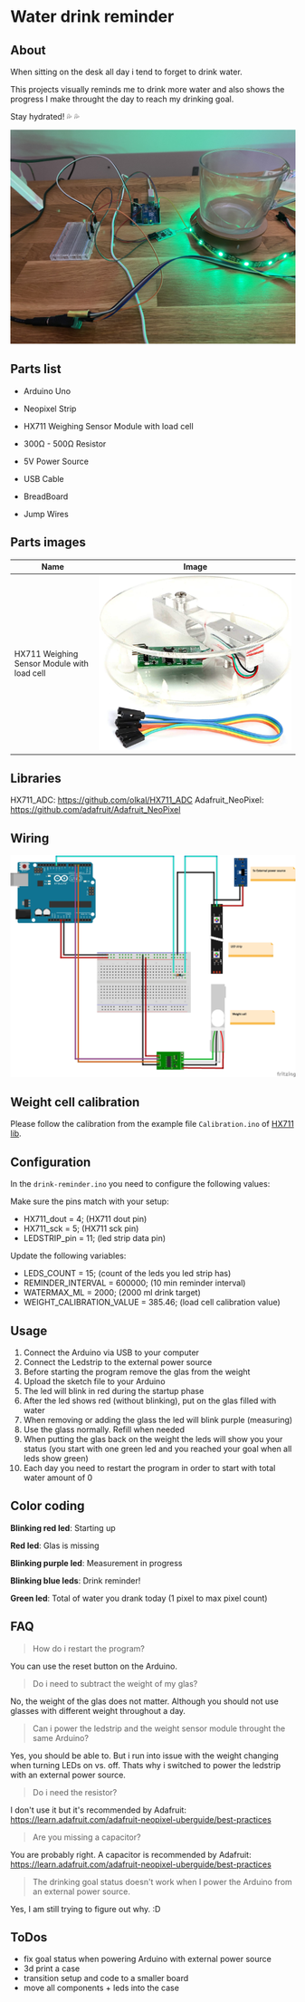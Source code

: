 # Water drink reminder

## About

When sitting on the desk all day i tend to forget to drink water.

This projects visually reminds me to drink more water and also shows the progress I make throught the day to reach my drinking goal.

Stay hydrated! 💦 💦

![Desk](./images/desk.jpg)

## Parts list

- Arduino Uno
- Neopixel Strip
- HX711 Weighing Sensor Module with load cell
- 300Ω - 500Ω Resistor

- 5V Power Source
- USB Cable
- BreadBoard
- Jump Wires

## Parts images

| Name                                        | Image                                          |
| ------------------------------------------- | ---------------------------------------------- |
| HX711 Weighing Sensor Module with load cell | ![Weight cell](./images/hx711-weight-cell.jpg) |

## Libraries

HX711_ADC: https://github.com/olkal/HX711_ADC
Adafruit_NeoPixel: https://github.com/adafruit/Adafruit_NeoPixel

## Wiring

![Setup](./circuit_diagrams/setup.jpg)

## Weight cell calibration

Please follow the calibration from the example file `Calibration.ino` of [HX711 lib](https://github.com/olkal/HX711_ADC/blob/master/examples/Calibration/Calibration.ino).

## Configuration

In the `drink-reminder.ino` you need to configure the following values:

Make sure the pins match with your setup:

- HX711_dout = 4; (HX711 dout pin)
- HX711_sck = 5; (HX711 sck pin)
- LEDSTRIP_pin = 11; (led strip data pin)

Update the following variables:

- LEDS_COUNT = 15; (count of the leds you led strip has)
- REMINDER_INTERVAL = 600000; (10 min reminder interval)
- WATERMAX_ML = 2000; (2000 ml drink target)
- WEIGHT_CALIBRATION_VALUE = 385.46; (load cell calibration value)

## Usage

1. Connect the Arduino via USB to your computer
2. Connect the Ledstrip to the external power source
3. Before starting the program remove the glas from the weight
4. Upload the sketch file to your Arduino
5. The led will blink in red during the startup phase
6. After the led shows red (without blinking), put on the glas filled with water
7. When removing or adding the glass the led will blink purple (measuring)
8. Use the glass normally. Refill when needed
9. When putting the glas back on the weight the leds will show you your status (you start with one green led and you reached your goal when all leds show green)
10. Each day you need to restart the program in order to start with total water amount of 0

## Color coding

**Blinking red led**: Starting up

**Red led**: Glas is missing

**Blinking purple led**: Measurement in progress

**Blinking blue leds**: Drink reminder!

**Green led**: Total of water you drank today (1 pixel to max pixel count)

## FAQ

> How do i restart the program?

You can use the reset button on the Arduino.

> Do i need to subtract the weight of my glas?

No, the weight of the glas does not matter. Although you should not use glasses with different weight throughout a day.

> Can i power the ledstrip and the weight sensor module throught the same Arduino?

Yes, you should be able to. But i run into issue with the weight changing when turning LEDs on vs. off. Thats why i switched to power the ledstrip with an external power source.

> Do i need the resistor?

I don't use it but it's recommended by Adafruit: https://learn.adafruit.com/adafruit-neopixel-uberguide/best-practices

> Are you missing a capacitor?

You are probably right. A capacitor is recommended by Adafruit: https://learn.adafruit.com/adafruit-neopixel-uberguide/best-practices

> The drinking goal status doesn't work when I power the Arduino from an external power source.

Yes, I am still trying to figure out why. :D

## ToDos

- fix goal status when powering Arduino with external power source
- 3d print a case
- transition setup and code to a smaller board
- move all components + leds into the case
